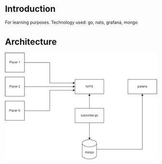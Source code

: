 # Introduction

For learning purposes. Technology used: go, nats, grafana, mongo

# Architecture

![alt text](https://github.com/defilippomattia/football-iot/blob/main/resources/architecture_diagram.png)
